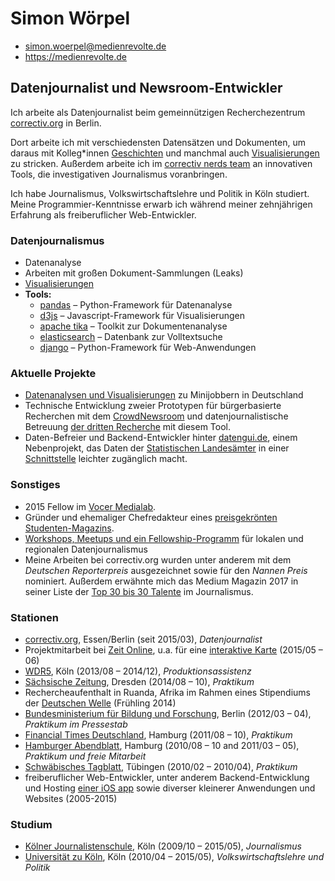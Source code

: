 # Simon Wörpel

- simon.woerpel@medienrevolte.de
- https://medienrevolte.de

## Datenjournalist und Newsroom-Entwickler

Ich arbeite als Datenjournalist beim gemeinnützigen Recherchezentrum
[correctiv.org](https://correctiv.org) in Berlin.

Dort arbeite ich mit verschiedensten Datensätzen und Dokumenten, um daraus mit
Kolleg*innen [Geschichten](https://correctiv.org/correctiv/redaktion/team/simon-woerpel/)
und manchmal auch [Visualisierungen](https://github.com/correctiv?utf8=%E2%9C%93&q=viz-)
zu stricken. Außerdem arbeite ich im [correctiv nerds team](https://correctiv.org/nerds/)
an innovativen Tools, die investigativen Journalismus voranbringen.

Ich habe Journalismus, Volkswirtschaftslehre und Politik in Köln studiert.
Meine Programmier-Kenntnisse erwarb ich während meiner zehnjährigen Erfahrung
als freiberuflicher Web-Entwickler.

### Datenjournalismus
- Datenanalyse
- Arbeiten mit großen Dokument-Sammlungen (Leaks)
- [Visualisierungen](https://github.com/correctiv?utf8=%E2%9C%93&q=viz-)
- **Tools:**
    - [pandas](https://pandas.pydata.org/) – Python-Framework für Datenanalyse
    - [d3js](https://d3js.org/) – Javascript-Framework für Visualisierungen
    - [apache tika](https://tika.apache.org/) – Toolkit zur Dokumentenanalyse
    - [elasticsearch](https://www.elastic.co/) – Datenbank zur Volltextsuche
    - [django](https://www.djangoproject.com/) – Python-Framework für Web-Anwendungen


### Aktuelle Projekte
- [Datenanalysen und Visualisierungen](https://www.medienrevolte.de/projects/minijobs/) zu Minijobbern in Deutschland
- Technische Entwicklung zweier Prototypen für bürgerbasierte Recherchen mit dem [CrowdNewsroom](https://www.medienrevolte.de/projects/crowdnewsroom/) und datenjournalistische Betreuung [der dritten Recherche](https://wem-gehoert-hamburg.de) mit diesem Tool.
- Daten-Befreier und Backend-Entwickler hinter [datengui.de](http://datengui.de/), einem Nebenprojekt, das Daten der [Statistischen Landesämter](http://regionalstatistik.de) in einer [Schnittstelle](https://github.com/datenguide/datenguide-backend#how-to-query-data) leichter zugänglich macht.


### Sonstiges

- 2015 Fellow im [Vocer Medialab](http://www.vocer.org/medialab/).
- Gründer und ehemaliger Chefredakteur eines
[preisgekrönten](http://www.procampuspresse.de/index.rnd?module=contest;submodule=awards;id=10) [Studenten-Magazins](http://www.ksz-internet.de/).
- [Workshops, Meetups und ein Fellowship-Programm](https://correctiv.org/bildung/ddj/) für lokalen und regionalen Datenjournalismus
- Meine Arbeiten bei correctiv.org wurden unter anderem mit dem *Deutschen
Reporterpreis* ausgezeichnet sowie für den *Nannen Preis* nominiert. Außerdem erwähnte mich das Medium Magazin 2017 in seiner Liste der [Top 30 bis 30 Talente](https://www.mediummagazin.de/mm052017-meldung-top30bis30/) im Journalismus.

### Stationen
- [correctiv.org](https://correctiv.org), Essen/Berlin (seit 2015/03), *Datenjournalist*
- Projektmitarbeit bei [Zeit Online](http://www.zeit.de/), u.a. für eine [interaktive Karte](http://www.zeit.de/2015/24/medikamenten-sucht-beruhigungsmittel-schlafmittel) (2015/05 – 06)
- [WDR5](http://www1.wdr.de/radio/wdr5/index.html), Köln (2013/08 – 2014/12), *Produktionsassistenz*
- [Sächsische Zeitung](http://www.sz-online.de/), Dresden (2014/08 – 10), *Praktikum*
- Rechercheaufenthalt in Ruanda, Afrika im Rahmen eines Stipendiums der [Deutschen Welle](http://dw.com) (Frühling 2014)
- [Bundesministerium für Bildung und Forschung](https://www.bmbf.de/), Berlin (2012/03 – 04), *Praktikum im Pressestab*
- [Financial Times Deutschland](https://de.wikipedia.org/wiki/Financial_Times_Deutschland), Hamburg (2011/08 – 10), *Praktikum*
- [Hamburger Abendblatt](https://de.wikipedia.org/wiki/Financial_Times_Deutschland), Hamburg (2010/08 – 10 and 2011/03 – 05), *Praktikum und freie Mitarbeit*
- [Schwäbisches Tagblatt](http://www.tagblatt.de/), Tübingen (2010/02 – 2010/04), *Praktikum*
- freiberuflicher Web-Entwickler, unter anderem Backend-Entwicklung und Hosting [einer iOS app](https://gokixx.de) sowie diverser kleinerer Anwendungen und Websites (2005-2015)

### Studium
- [Kölner Journalistenschule](http://koelnerjournalistenschule.de), Köln (2009/10 – 2015/05), *Journalismus*
- [Universität zu Köln](http://www.wiso.uni-koeln.de/de/home/), Köln (2010/04 – 2015/05), *Volkswirtschaftslehre und Politik*
